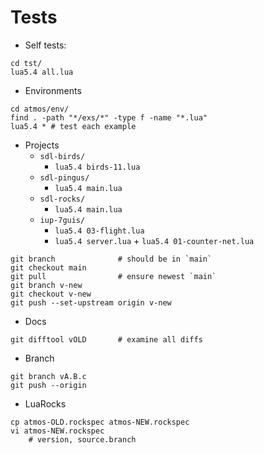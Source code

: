 # Tests

- Self tests:

```
cd tst/
lua5.4 all.lua
```

- Environments

```
cd atmos/env/
find . -path "*/exs/*" -type f -name "*.lua"
lua5.4 * # test each example
```

- Projects
    - `sdl-birds/`
        - `lua5.4 birds-11.lua`
    - `sdl-pingus/`
        - `lua5.4 main.lua`
    - `sdl-rocks/`
        - `lua5.4 main.lua`
    - `iup-7guis/`
        - `lua5.4 03-flight.lua`
        - `lua5.4 server.lua` + `lua5.4 01-counter-net.lua`

```
git branch              # should be in `main`
git checkout main
git pull                # ensure newest `main`
git branch v-new
git checkout v-new
git push --set-upstream origin v-new
```

- Docs

```
git difftool vOLD       # examine all diffs
```

- Branch

```
git branch vA.B.c
git push --origin
```

- LuaRocks

```
cp atmos-OLD.rockspec atmos-NEW.rockspec
vi atmos-NEW.rockspec
    # version, source.branch
```
